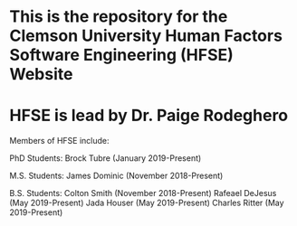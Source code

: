 # This is the repository for the Clemson University Human Factors Software Engineering (HFSE) Website

# HFSE is lead by Dr. Paige Rodeghero

Members of HFSE include:

PhD Students:
Brock Tubre (January 2019-Present)

M.S. Students:
James Dominic (November 2018-Present)

B.S. Students:
Colton Smith (November 2018-Present)
Rafeael DeJesus (May 2019-Present)
Jada Houser (May 2019-Present)
Charles Ritter (May 2019-Present)
